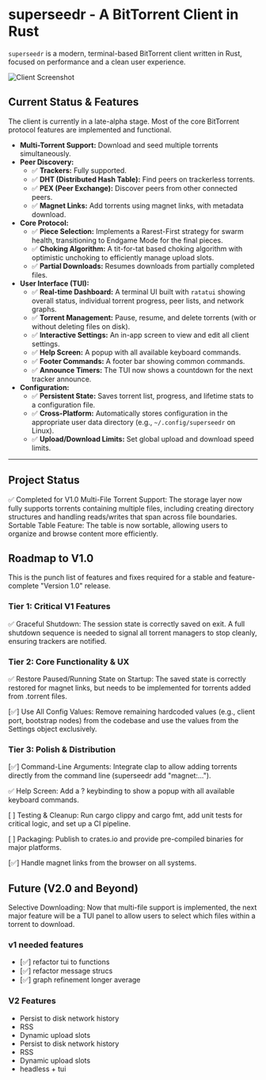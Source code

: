 # superseedr - A BitTorrent Client in Rust

`superseedr` is a modern, terminal-based BitTorrent client written in Rust, focused on performance and a clean user experience.

![Client Screenshot](https://i.imgur.com/G5gQO0B.jpeg)

## Current Status & Features

The client is currently in a late-alpha stage. Most of the core BitTorrent protocol features are implemented and functional.

-   **Multi-Torrent Support:** Download and seed multiple torrents simultaneously.
-   **Peer Discovery:**
    -   ✅ **Trackers:** Fully supported.
    -   ✅ **DHT (Distributed Hash Table):** Find peers on trackerless torrents.
    -   ✅ **PEX (Peer Exchange):** Discover peers from other connected peers.
    -   ✅ **Magnet Links:** Add torrents using magnet links, with metadata download.
-   **Core Protocol:**
    -   ✅ **Piece Selection:** Implements a Rarest-First strategy for swarm health, transitioning to Endgame Mode for the final pieces.
    -   ✅ **Choking Algorithm:** A tit-for-tat based choking algorithm with optimistic unchoking to efficiently manage upload slots.
    -   ✅ **Partial Downloads:** Resumes downloads from partially completed files.
-   **User Interface (TUI):**
    -   ✅ **Real-time Dashboard:** A terminal UI built with `ratatui` showing overall status, individual torrent progress, peer lists, and network graphs.
    -   ✅ **Torrent Management:** Pause, resume, and delete torrents (with or without deleting files on disk).
    -   ✅ **Interactive Settings:** An in-app screen to view and edit all client settings.
    -   ✅ **Help Screen:** A popup with all available keyboard commands.
    -   ✅ **Footer Commands:** A footer bar showing common commands.
    -   ✅ **Announce Timers:** The TUI now shows a countdown for the next tracker announce.
-   **Configuration:**
    -   ✅ **Persistent State:** Saves torrent list, progress, and lifetime stats to a configuration file.
    -   ✅ **Cross-Platform:** Automatically stores configuration in the appropriate user data directory (e.g., `~/.config/superseedr` on Linux).
    -   ✅ **Upload/Download Limits:** Set global upload and download speed limits.

---

## Project Status
✅ Completed for V1.0
Multi-File Torrent Support: The storage layer now fully supports torrents containing multiple files, including creating directory structures and handling reads/writes that span across file boundaries.
Sortable Table Feature: The table is now sortable, allowing users to organize and browse content more efficiently.

## Roadmap to V1.0
This is the punch list of features and fixes required for a stable and feature-complete "Version 1.0" release.

### Tier 1: Critical V1 Features
✅ Graceful Shutdown: The session state is correctly saved on exit. A full shutdown sequence is needed to signal all torrent managers to stop cleanly, ensuring trackers are notified.

### Tier 2: Core Functionality & UX
✅ Restore Paused/Running State on Startup: The saved state is correctly restored for magnet links, but needs to be implemented for torrents added from .torrent files.

[✅] Use All Config Values: Remove remaining hardcoded values (e.g., client port, bootstrap nodes) from the codebase and use the values from the Settings object exclusively.

### Tier 3: Polish & Distribution
[✅] Command-Line Arguments: Integrate clap to allow adding torrents directly from the command line (superseedr add "magnet:...").

✅ Help Screen: Add a ? keybinding to show a popup with all available keyboard commands.

[ ] Testing & Cleanup: Run cargo clippy and cargo fmt, add unit tests for critical logic, and set up a CI pipeline.

[ ] Packaging: Publish to crates.io and provide pre-compiled binaries for major platforms.

[✅] Handle magnet links from the browser on all systems.

## Future (V2.0 and Beyond)
Selective Downloading: Now that multi-file support is implemented, the next major feature will be a TUI panel to allow users to select which files within a torrent to download.

### v1 needed features

- [✅] refactor tui to functions
- [✅] refactor message strucs
- [✅] graph refinement longer average

### V2 Features
- Persist to disk network history
- RSS
- Dynamic upload slots
- Persist to disk network history
- RSS
- Dynamic upload slots
- headless + tui

